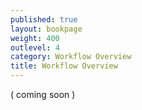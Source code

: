 ```yaml
---
published: true
layout: bookpage
weight: 400
outlevel: 4
category: Workflow Overview
title: Workflow Overview
---
```


( coming soon )
